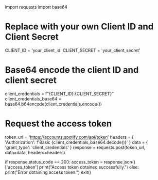 import requests
import base64

# Replace with your own Client ID and Client Secret
CLIENT_ID = 'your_client_id'
CLIENT_SECRET = 'your_client_secret'

# Base64 encode the client ID and client secret
client_credentials = f"{CLIENT_ID}:{CLIENT_SECRET}"
client_credentials_base64 = base64.b64encode(client_credentials.encode())

# Request the access token
token_url = 'https://accounts.spotify.com/api/token'
headers = {
    'Authorization': f'Basic {client_credentials_base64.decode()}'
}
data = {
    'grant_type': 'client_credentials'
}
response = requests.post(token_url, data=data, headers=headers)

if response.status_code == 200:
    access_token = response.json()['access_token']
    print("Access token obtained successfully.")
else:
    print("Error obtaining access token.")
    exit()
